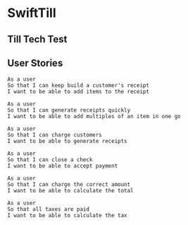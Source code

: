 # SwiftTill
## Till Tech Test

## User Stories
```
As a user
So that I can keep build a customer's receipt
I want to be able to add items to the receipt
```
```
As a user
So that I can generate receipts quickly
I want to be able to add multiples of an item in one go
```
```
As a user
So that I can charge customers
I want to be able to generate receipts
```
```
As a user
So that I can close a check
I want to be able to accept payment
```
```
As a user
So that I can charge the correct amount
I want to be able to calculate the total
```
```
As a user
So that all taxes are paid
I want to be able to calculate the tax
```
